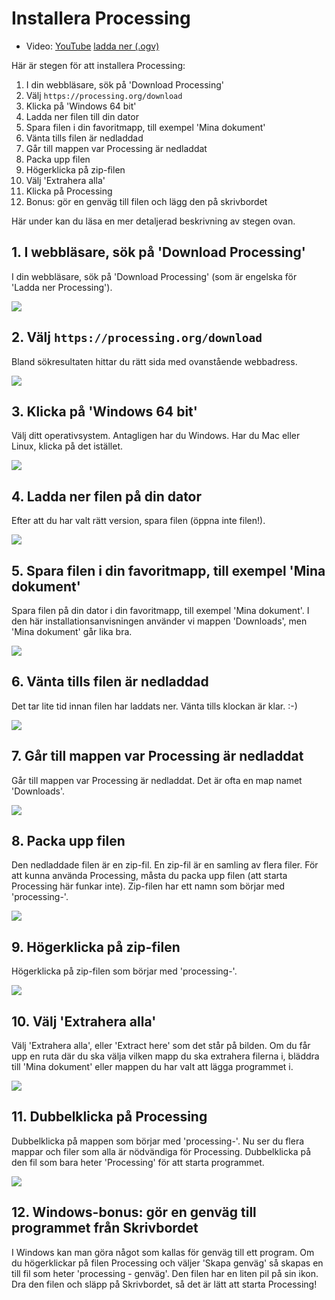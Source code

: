 # Installera Processing

 * Video: [YouTube](https://youtu.be/ypGIai7NOi8) [ladda ner (.ogv)](https://richelbilderbeek.nl/installera_processing.ogv)

Här är stegen för att installera Processing:

  1. I din webbläsare, sök på 'Download Processing'
  2. Välj `https://processing.org/download`
  3. Klicka på 'Windows 64 bit'
  4. Ladda ner filen till din dator
  5. Spara filen i din favoritmapp, till exempel 'Mina dokument'
  6. Vänta tills filen är nedladdad
  7. Går till mappen var Processing är nedladdat
  8. Packa upp filen
  9. Högerklicka på zip-filen
  10. Välj 'Extrahera alla'
  11. Klicka på Processing
  12. Bonus: gör en genväg till filen och lägg den på skrivbordet

Här under kan du läsa en mer detaljerad beskrivning av stegen ovan.


## 1. I webbläsare, sök på 'Download Processing'

I din webbläsare, sök på 'Download Processing' 
(som är engelska för 'Ladda ner Processing').

![](installera_processing_1.png)

## 2. Välj `https://processing.org/download`

Bland sökresultaten hittar du rätt sida med ovanstående webbadress.

![](installera_processing_2.png)

## 3. Klicka på 'Windows 64 bit'

Välj ditt operativsystem. 
Antagligen har du Windows.
Har du Mac eller Linux, klicka på det istället.

![](installera_processing_3.png)

## 4. Ladda ner filen på din dator

Efter att du har valt rätt version,
spara filen (öppna inte filen!).

![](installera_processing_4.png)

## 5. Spara filen i din favoritmapp, till exempel 'Mina dokument'

Spara filen på din dator i din favoritmapp, till exempel 'Mina dokument'.
I den här installationsanvisningen använder vi mappen 'Downloads', men 'Mina dokument' går lika bra.

![](installera_processing_5.png)

## 6. Vänta tills filen är nedladdad

Det tar lite tid innan filen har laddats ner. Vänta tills klockan är klar. :-)

![](installera_processing_6.png)

## 7. Går till mappen var Processing är nedladdat

Går till mappen var Processing är nedladdat.
Det är ofta en map namet 'Downloads'.

![](installera_processing_7.png)

## 8. Packa upp filen

Den nedladdade filen är en zip-fil. 
En zip-fil är en samling av flera filer.
För att kunna använda Processing, måsta du packa upp filen (att starta 
Processing här funkar inte).
Zip-filen har ett namn som börjar med 'processing-'.

![](installera_processing_8.png)

## 9. Högerklicka på zip-filen

Högerklicka på zip-filen som börjar med 'processing-'.

![](installera_processing_9.png)

## 10. Välj 'Extrahera alla'

Välj 'Extrahera alla', eller 'Extract here' som det står på bilden.
Om du får upp en ruta där du ska välja vilken mapp du ska extrahera filerna i, bläddra till 'Mina dokument' eller mappen du har valt att lägga programmet i.

![](installera_processing_10.png)

## 11. Dubbelklicka på Processing

Dubbelklicka på mappen som börjar med 'processing-'. Nu ser du flera mappar och filer som alla är nödvändiga för Processing.
Dubbelklicka på den fil som bara heter 'Processing' för att starta programmet.

![](installera_processing_11.png)

## 12. Windows-bonus: gör en genväg till programmet från Skrivbordet

I Windows kan man göra något som kallas för genväg till ett program.
Om du högerklickar på filen Processing och väljer 'Skapa genväg' så skapas en till fil som heter 'processing - genväg'.
Den filen har en liten pil på sin ikon. Dra den filen och släpp på Skrivbordet, så det är lätt att starta Processing!
